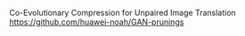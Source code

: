 

<!--
 * @version:
 * @Author:  StevenJokess https://github.com/StevenJokess
 * @Date: 2020-12-03 20:32:18
 * @LastEditors:  StevenJokess https://github.com/StevenJokess
 * @LastEditTime: 2020-12-03 20:32:35
 * @Description:
 * @TODO::
 * @Reference:
-->
Co-Evolutionary Compression for Unpaired Image Translation
https://github.com/huawei-noah/GAN-prunings
